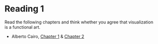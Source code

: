 #  Reading 1 

Read the following chapters and think whether you agree that visualization is a functional art.

* Alberto Cairo, [Chapter 1][1] & [Chapter 2][2]

[1]: cdn://excerpts/w1/Alberto_Cairo_The_Functional_Art_ch1.pdf
[2]: cdn://excerpts/w1/Alberto_Cairo_The_Functional_Art_ch2.pdf
